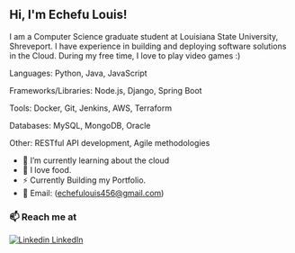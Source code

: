 <h2> Hi, I'm Echefu Louis!</h2>

I am a Computer Science graduate student at Louisiana State University, Shreveport. I have experience in building and deploying software solutions in the Cloud. During my free time, I love to play video games :)

<p>Languages: Python, Java, JavaScript</p>
<p>Frameworks/Libraries: Node.js, Django, Spring Boot</p>
<p>Tools: Docker, Git, Jenkins, AWS, Terraform</p>
<p>Databases: MySQL, MongoDB, Oracle</p>
<p>Other: RESTful API development, Agile methodologies</p>

- 🔭 I’m currently learning about the cloud
- 🍔 I love food.
- ⚡ Currently Building my Portfolio.
- 💬 Email: (echefulouis456@gmail.com)

### 📫 Reach me at 
[![Linkedin](https://i.stack.imgur.com/gVE0j.png) LinkedIn](https://www.linkedin.com/in/echefu-louis-53523315a)
